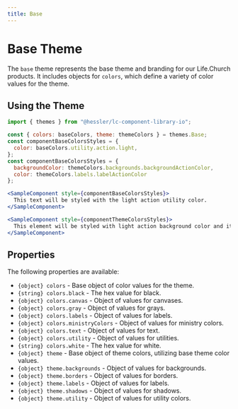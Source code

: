 ```yaml
---
title: Base
---
```


# Base Theme

The `base` theme represents the base theme and branding for our Life.Church products. It includes objects for `colors`, which define a variety of color values for the theme.

## Using the Theme

```jsx
import { themes } from "@hessler/lc-component-library-io";

const { colors: baseColors, theme: themeColors } = themes.Base;
const componentBaseColorsStyles = {
  color: baseColors.utility.action.light,
};
const componentBaseColorsStyles = {
  backgroundColor: themeColors.backgrounds.backgroundActionColor,
  color: themeColors.labels.labelActionColor
};

<SampleComponent style={componentBaseColorsStyles}>
  This text will be styled with the light action utility color.
</SampleComponent>

<SampleComponent style={componentThemeColorsStyles}>
  This element will be styled with light action background color and its text will be styled with the light action label color.
</SampleComponent>
```

## Properties

The following properties are available:

- `{object} colors` - Base object of color values for the theme.
- `{string} colors.black` - The hex value for black.
- `{object} colors.canvas` - Object of values for canvases.
- `{object} colors.gray` - Object of values for grays.
- `{object} colors.labels` - Object of values for labels.
- `{object} colors.ministryColors` - Object of values for ministry colors.
- `{object} colors.text` - Object of values for text.
- `{object} colors.utility` - Object of values for utilities.
- `{string} colors.white` - The hex value for white.
- `{object} theme` - Base object of theme colors, utilizing base theme color values.
- `{object} theme.backgrounds` - Object of values for backgrounds.
- `{object} theme.borders` - Object of values for borders.
- `{object} theme.labels` - Object of values for labels.
- `{object} theme.shadows` - Object of values for shadows.
- `{object} theme.utility` - Object of values for utility colors.
